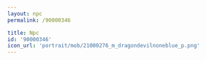 ```yaml
---
layout: npc
permalink: /90000346

title: Npc
id: '90000346'
icon_url: 'portrait/mob/21000276_m_dragondevilnoneblue_p.png'
---
```

